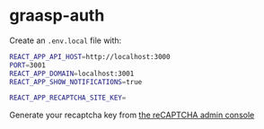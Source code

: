 # graasp-auth

Create an `.env.local` file with:

```sh
REACT_APP_API_HOST=http://localhost:3000
PORT=3001
REACT_APP_DOMAIN=localhost:3001
REACT_APP_SHOW_NOTIFICATIONS=true

REACT_APP_RECAPTCHA_SITE_KEY=
```

Generate your recaptcha key from [the reCAPTCHA admin console](https://www.google.com/recaptcha/admin/create)
